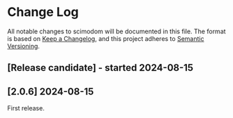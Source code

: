 # Change Log

All notable changes to scimodom will be documented in this file.
The format is based on [Keep a Changelog](http://keepachangelog.com/), and this project adheres to [Semantic Versioning](http://semver.org/).

## [Release candidate] - started 2024-08-15

## [2.0.6] 2024-08-15

First release.
